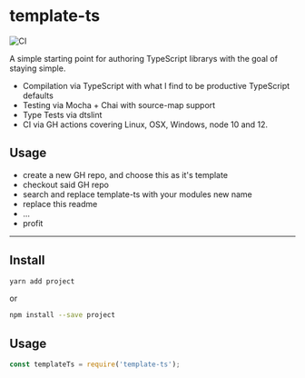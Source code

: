 # template-ts
![CI](https://github.com/stefanpenner/template-ts/workflows/CI/badge.svg)

A simple starting point for authoring TypeScript librarys with the goal of staying simple.

* Compilation via TypeScript with what I find to be productive TypeScript defaults
* Testing via Mocha + Chai with source-map support
* Type Tests via dtslint
* CI via GH actions covering Linux, OSX, Windows, node 10 and 12.

## Usage

* create a new GH repo, and choose this as it's template
* checkout said GH repo
* search and replace template-ts with your modules new name
* replace this readme
* ...
* profit

----

## Install

```sh
yarn add project
```

or

```sh
npm install --save project
```

## Usage

```js
const templateTs = require('template-ts');
```
